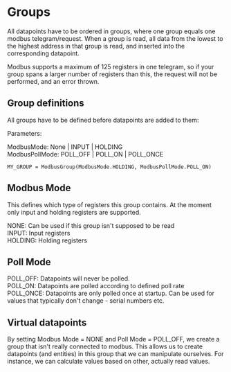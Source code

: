 # Groups

All datapoints have to be ordered in groups, where one group equals one modbus telegram/request.
When a group is read, all data from the lowest to the highest address in that group is read,
and inserted into the corresponding datapoint.

Modbus supports a maximum of 125 registers in one telegram, so if your group spans a larger 
number of registers than this, the request will not be performed, and an error thrown.

## Group definitions

All groups have to be defined before datapoints are added to them:

Parameters:

ModbusMode:		None | INPUT | HOLDING  
ModbusPollMode:	POLL_OFF | POLL_ON | POLL_ONCE

`MY_GROUP = ModbusGroup(ModbusMode.HOLDING, ModbusPollMode.POLL_ON)`

## Modbus Mode

This defines which type of registers this group contains. At the moment only input and holding registers are supported.

NONE:		Can be used if this group isn't supposed to be read  
INPUT:		Input registers  
HOLDING:	Holding registers

## Poll Mode

POLL_OFF:	Datapoints will never be polled.  
POLL_ON:	Datapoints are polled according to defined poll rate  
POLL_ONCE:	Datapoints are only polled once at startup. Can be used for values that typically don't change - serial numbers etc.

## Virtual datapoints

By setting Modbus Mode = NONE and Poll Mode = POLL_OFF, we create a group that isn't really connected to modbus.
This allows us to create datapoints (and entities) in this group that we can manipulate ourselves.
For instance, we can calculate values based on other, actually read values.
